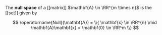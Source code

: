 The **null space** of a [[matrix]] $\mathbf{A} \in \RR^{m \times n}$ is the [[set]] given by

$$
\operatorname{Null}(\mathbf{A}) = \\{ \mathbf{x} \in \RR^{n} \mid \mathbf{A}\mathbf{x} = \mathbf{0} \in \RR^m \\}
$$